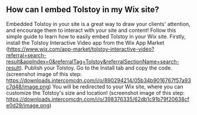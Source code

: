 ## How can I embed Tolstoy in my Wix site?

Embedded Tolstoy in your site is a great way to draw your clients' attention, and encourage them to interact with your site and content! Follow this simple guide to learn how to easily embed Tolstoy in your Wix site.
Firstly, install the Tolstoy Interactive Video app from the Wix App Market (https://www.wix.com/app-market/tolstoy-interactive-video?referral=search-result&appIndex=0&referralTag=Tolstoy&referralSectionName=search-result).
Publish your Tolstoy. Go to the Install tab and copy the code. (screenshot image of this step: https://downloads.intercomcdn.com/i/o/890294214/05b34b9016767f57a93c7d48/image.png)
You will be redirected to your Wix site, where you can customize the Tolstoy's size and location! (screenshot image of this step: https://downloads.intercomcdn.com/i/o/398376335/62db1c91b79f20638cfe0d29/image.png)
